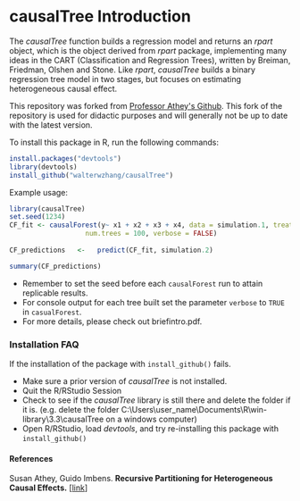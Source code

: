 # causalTree Introduction

The _causalTree_ function builds a regression model and returns an _rpart_ object, which is the object derived from _rpart_ package, implementing many ideas in the CART (Classification and Regression Trees), written by Breiman, Friedman, Olshen and Stone. Like _rpart_, _causalTree_ builds a binary regression tree model in two stages, but focuses on estimating heterogeneous causal effect.

This repository was forked from [Professor Athey's Github](https://github.com/susanathey/causalTree). This fork of the repository is used for didactic purposes and will generally not be up to date with the latest version. 

To install this package in R, run the following commands:

```R
install.packages("devtools")
library(devtools) 
install_github("walterwzhang/causalTree")
```

Example usage:

```R
library(causalTree)
set.seed(1234)
CF_fit <- causalForest(y~ x1 + x2 + x3 + x4, data = simulation.1, treatment = simulation.1$treatment,
                   num.trees = 100, verbose = FALSE)
                  
CF_predictions   <-   predict(CF_fit, simulation.2)

summary(CF_predictions)
```

- Remember to set the seed before each `causalForest` run to attain replicable results. 
- For console output for each tree built set the parameter `verbose` to `TRUE` in `casualForest`.
- For more details, please check out briefintro.pdf. 

### Installation FAQ

If the installation of the package with `install_github()` fails. 

- Make sure a prior version of _causalTree_ is not installed. 
- Quit the R/RStudio Session
- Check to see if the _causalTree_ library is still there and delete the folder if it is. (e.g. delete the folder C:\Users\user_name\Documents\R\win-library\3.3\causalTree on a windows computer)
- Open R/RStudio, load _devtools_, and try re-installing this package with `install_github()`

#### References
Susan Athey, Guido Imbens. <b>Recursive Partitioning for Heterogeneous Causal Effects.</b> [<a href="http://arxiv.org/abs/1504.01132">link</a>]

